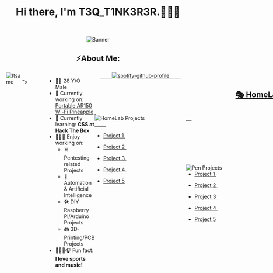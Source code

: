 <h1 align="center">Hi there, I'm T3Q_T1NK3R3R.👋🏽💀</h1>  
<p align="center">     
  <img alt="Banner" src="https://github.com/TeqTinkerer/TeqTinkerer/assets/58558677/71628517-a251-434b-b45c-bad79e0f387f">      
<h2 align="center">⚡About Me:</h2>
<div/>
<div style="display: flex; align-items: left; justify-content: left;">
    <img align="right" alt="Itsame" width="250" src="https://github.com/TeqTinkerer/TeqTinkerer/assets/58558677/0d3524f3-ade3-49ea-aac3-7b19bdd8a569">     
">             
    
- 👨🏽 28 Y/O Male   
- 🔭 Currently working on: [Portable AR150 Wi-Fi Pineapple](https://github.com/)
- 🌱 Currently learning: **CSS at Hack The Box**
- 👨🏽‍💻 Enjoy working on:
    - ☠️ Pentesting related Projects
    - 🤖 Automation & Artificial Intelligence
    - 🛠 DIY Raspberry Pi/Arduino Projects  
    - 🖨️ 3D-Printing/PCB Projects
- 🤸🏽‍♂️🎧 Fun fact: **I love sports and music!**
<div align="left">   
    <a href="https://github.com/kittinan/spotify-github-profile">       
        <img src="https://spotify-github-profile.vercel.app/api/view?uid=1119599286&cover_image=true&theme=novatorem&show_offline=false&background_color=121212&interchange=false&bar_color=53b14f&bar_color_cover=true" alt="spotify-github-profile">        
<h2 align="center">🎭 HomeLab Projects:</h2> 
<div style="display: flex; align-items: left; justify-content: left;">
    <img align="right" alt="HomeLab Projects" width ="250" src="https://github.com/TeqTinkerer/TeqTinkerer/assets/58558677/e0b73192-fd6e-468e-835a-b84796feef25">         
    
- Project 1 

- Project 2 

- Project 3 

- Project 4 

- Project 5
<div/>    
<p align="center">     
<h2 align="center">💀 Pen-testing Projects:</h2>    
<div style="display: flex; align-items: left; justify-content: left;">
    <img align="right" alt="Pen Projects" width ="250" src="https://github.com/TeqTinkerer/TeqTinkerer/assets/58558677/799a38b9-d151-4858-9827-70fc7d594eed">

- Project 1 

- Project 2 

- Project 3 

- Project 4 

- Project 5
<div/>     
<p align="center">     
<h2 align="center">🦾 Languages and Tools:</h2>
<div/>     
<p align="center"> <a href="https://developer.android.com" target="_blank" rel="noreferrer"> <img src="https://raw.githubusercontent.com/devicons/devicon/master/icons/android/android-original-wordmark.svg" alt="android" width="40" height="40"/> <a href="https://www.arduino.cc/" target="_blank" rel="noreferrer"> <img src="https://cdn.worldvectorlogo.com/logos/arduino-1.svg" alt="arduino" width="40" height="40"/> <a href="https://azure.microsoft.com/en-in/" target="_blank" rel="noreferrer"> <img src="https://www.vectorlogo.zone/logos/microsoft_azure/microsoft_azure-icon.svg" alt="azure" width="40" height="40"/> <a href="https://www.gnu.org/software/bash/" target="_blank" rel="noreferrer"> <img src="https://www.vectorlogo.zone/logos/gnu_bash/gnu_bash-icon.svg" alt="bash" width="40" height="40"/> <a href="https://www.blender.org/" target="_blank" rel="noreferrer"> <img src="https://download.blender.org/branding/community/blender_community_badge_white.svg" alt="blender" width="40" height="40"/> <a href="https://www.w3schools.com/cs/" target="_blank" rel="noreferrer"> <img src="https://raw.githubusercontent.com/devicons/devicon/master/icons/csharp/csharp-original.svg" alt="csharp" width="40" height="40"/> <a href="https://www.w3.org/html/" target="_blank" rel="noreferrer"> <img src="https://raw.githubusercontent.com/devicons/devicon/master/icons/html5/html5-original-wordmark.svg" alt="html5" width="40" height="40"/> <a href="https://ifttt.com/" target="_blank" rel="noreferrer"> <img src="https://www.vectorlogo.zone/logos/ifttt/ifttt-ar21.svg" alt="ifttt" width="40" height="40"/> <a href="https://www.java.com" target="_blank" rel="noreferrer"> <img src="https://raw.githubusercontent.com/devicons/devicon/master/icons/java/java-original.svg" alt="java" width="40" height="40"/> <a href="https://www.linux.org/" target="_blank" rel="noreferrer"> <img src="https://raw.githubusercontent.com/devicons/devicon/master/icons/linux/linux-original.svg" alt="linux" width="40" height="40"/> <a href="https://www.mathworks.com/" target="_blank" rel="noreferrer"> <img src="https://upload.wikimedia.org/wikipedia/commons/2/21/Matlab_Logo.png" alt="matlab" width="40" height="40"/> <a href="https://www.mysql.com/" target="_blank" rel="noreferrer"> <img src="https://raw.githubusercontent.com/devicons/devicon/master/icons/mysql/mysql-original-wordmark.svg" alt="mysql" width="40" height="40"/> <a href="https://www.photoshop.com/en" target="_blank" rel="noreferrer"> <img src="https://raw.githubusercontent.com/devicons/devicon/master/icons/photoshop/photoshop-line.svg" alt="photoshop" width="40" height="40"/> <a href="https://www.python.org" target="_blank" rel="noreferrer"> <img src="https://raw.githubusercontent.com/devicons/devicon/master/icons/python/python-original.svg" alt="python" width="40" height="40"/> 

<h2 align="center">🖥️ My Outdated yet Wonderful Workstation:</h2>
<p align="center">  
<div style="display: flex; align-items: left; justify-content: left;">
    <img align="right" alt="Setup" width="250" src="https://github.com/TeqTinkerer/TeqTinkerer/assets/58558677/3ba56ae4-0de6-4d08-8333-082f404095fb">  
</div>
</p>
</div>
<div style="flex: 1; background-color: #f9f9f9; padding: 10px; border: 1px solid #ccc; border-radius: 5px; max-width: 300px;">
    <details style="margin-bottom: 10px;">
        <summary><strong>Machine Specs</strong></summary>
        <ul style="list-style-type: none; padding: 0;">
            <li>CPU: Intel® Core™ i7-6700K Skylake OC</li>
            <li>GPU: Asus ROG Nvidia RTX 2070</li>
            <li>RAM: 32GB (4x8GB) Corsair Vengeance</li>
            <li>Case: Cooler Master</li>
            <li>Cooler: Asus ROG Ryuo AIO</li>
            <li>Motherboard: Asus ROG Formula XI</li>
        </ul>
    </details>
    <details style="margin-bottom: 10px;">
        <summary><strong>Drives</strong></summary>
        <ul style="list-style-type: none; padding: 0;">
            <li>Boot: WD 128GB NVMe</li>
            <li>Work: Samsung 250GB SSD</li>
            <li>Game: Samsung 250GB SSD</li>
        </ul>
    </details>
    <details>
        <summary><strong>Peripherals</strong></summary>
        <ul style="list-style-type: none; padding: 0;">
            <li>Razer Mouse & Keyboard</li>
        </ul>
    </details>
</div>
</div>
<div/>         
<p align="center">       
<p align="center">       
<p align="center">         
<div align="center">  
  <h2>📊 Useless Stats:</h2>  
  <div/>     
  <img src="https://github-readme-stats.vercel.app/api?username=teqtinkerer&show_icons=true&locale=en&theme=github_dark" alt="teqtinkerer" width="220" />     
  <img src="https://github-readme-streak-stats.herokuapp.com/?user=teqtinkerer&theme=github-dark" alt="teqtinkerer" width="240" />        
  <img src="https://github-readme-stats.vercel.app/api/top-langs?username=teqtinkerer&show_icons=true&locale=en&layout=compact&theme=github_dark" alt="teqtinkerer" width="220" />      
<div align="center">
  <img src="https://github.com/teqtinkerer/teqtinkerer/blob/output/github-contribution-grid-snake-dark.svg" alt="snake gif" width="80%">  
</div>

<h2>🤝🏽 Connect with me:</h2> 
<div align="center">
  <a href="https://linkedin.com/in/https://www.linkedin.com/in/mahdi-tavakoli-0644a61b8/" target="blank"><img align="center" src="https://raw.githubusercontent.com/rahuldkjain/github-profile-readme-generator/master/src/images/icons/Social/linked-in-alt.svg" alt="https://www.linkedin.com/in/mahdi-tavakoli-0644a61b8/" height="30" width="40" /></a>     
  <a href="https://instagram.com/@teqtinkerer" target="blank"><img align="center" src="https://raw.githubusercontent.com/rahuldkjain/github-profile-readme-generator/master/src/images/icons/Social/instagram.svg" alt="@teqtinkerer" height="30" width="40" /></a>   
  <a href="https://medium.com/@teq_tinkerer" target="blank"><img align="center" src="https://raw.githubusercontent.com/rahuldkjain/github-profile-readme-generator/master/src/images/icons/Social/medium.svg" alt="@teq_tinkerer" height="30" width="40" /></a>   
  <a href="https://www.youtube.com/c/https://www.youtube.com/" target="blank"><img align="center" src="https://raw.githubusercontent.com/rahuldkjain/github-profile-readme-generator/master/src/images/icons/Social/youtube.svg" alt="https://www.youtube.com/" height="30" width="40" /></a>    
  <a href="YOUR_SPOTIFY_PROFILE_URL" target="blank"><img align="center" src="https://raw.githubusercontent.com/rahuldkjain/github-profile-readme-generator/master/src/images/icons/Social/spotify.svg" alt="https://www.spotify.com/" height="30" width="40" /></a>
</p>
